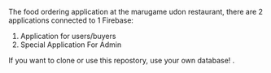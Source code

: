 The food ordering application at the marugame udon restaurant, there are 2 applications connected to 1 Firebase:

1. Application for users/buyers
2. Special Application For Admin

If you want to clone or use this repostory, use your own database! .
